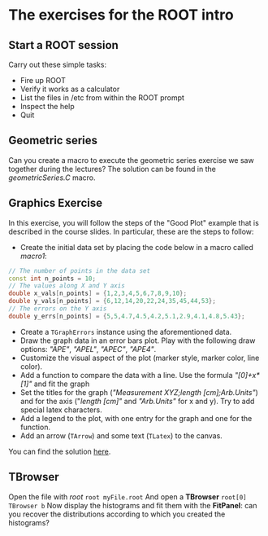 # The exercises for the ROOT intro

## Start a ROOT session
Carry out these simple tasks:
 - Fire up ROOT
 - Verify it works as a calculator
 - List the files in /etc from within the ROOT prompt
 - Inspect the help
 - Quit

## Geometric series
Can you create a macro to execute the geometric series exercise we saw together during the lectures?
The solution can be found in the *geometricSeries.C* macro.

## Graphics Exercise
In this exercise, you will follow the steps of the "Good Plot" example that is described in the course slides. In particular, these are the steps to follow:
- Create the initial data set by placing the code below in a macro called *macro1*:
```c++
// The number of points in the data set
const int n_points = 10;
// The values along X and Y axis
double x_vals[n_points] = {1,2,3,4,5,6,7,8,9,10};
double y_vals[n_points] = {6,12,14,20,22,24,35,45,44,53};
// The errors on the Y axis
double y_errs[n_points] = {5,5,4.7,4.5,4.2,5.1,2.9,4.1,4.8,5.43};
```
- Create a `TGraphErrors` instance using the aforementioned data.
- Draw the graph data in an error bars plot. Play with the following draw options: *"APE"*, *"APEL"*, *"APEC"*, *"APE4"*.
- Customize the visual aspect of the plot (marker style, marker color, line color).
- Add a function to compare the data with a line. Use the formula *"[0]+x\*[1]"* and fit the graph
- Set the titles for the graph (*"Measurement XYZ;length [cm];Arb.Units"*) and for the axis ("*length [cm]"* and *"Arb.Units"* for x and y). Try to add special latex characters.
- Add a legend to the plot, with one entry for the graph and one for the function.
- Add an arrow (`TArrow`) and some text (`TLatex`) to the canvas.

You can find the solution [here](macro1.C).




## TBrowser
Open the file with *root*
```root myFile.root```
And open a **TBrowser**
```root[0] TBrowser b```
Now display the histograms and fit them with the **FitPanel**: can you recover the distributions according to which you created the histograms?
